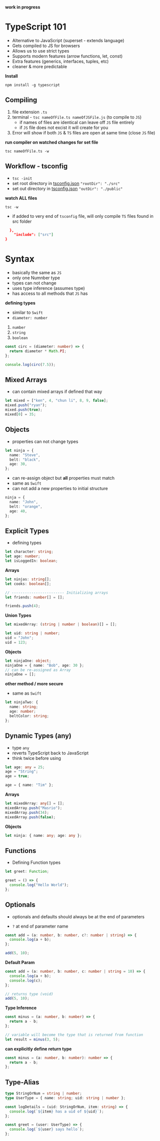 **work in progress**

# TypeScript 101

- Alternative to JavaScript (superset - extends language)
- Gets compiled to JS for browsers
- Allows us to use strict types
- Supports modern features (arrow functions, let, const)
- Extra features (generics, interfaces, tuples, etc)
- cleaner & more predictable

**Install**

`npm install -g typescript`

## Compiling

1. file extension `.ts`
2. terminal - `tsc nameOfFile.ts nameOfJSFile.js` (to compile to `JS`)
   - if names of files are identical can leave off `JS` file entirely
   - if `JS` file does not excist it will create for you
3. Error will show if both `JS` & `TS` files are open at same time (close `JS` file)

**run compiler on watched changes for set file**

`tsc nameOfFile.ts -w`

## Workflow - tsconfig

- `tsc -init`
- set root directory in [tsconfig.json](tsconfig.json) `"rootDir": "./src"`
- set out directory in [tsconfig.json](tsconfig.json) `"outDir": "./public"`

**watch **ALL** files**

`tsc -w`

- if added to very end of `tsconfig` file, will only compile `TS` files found in src folder

```json
  },
    "include": ["src"]
}
```

# Syntax

- basically the same as `JS`
- only one Numnber type
- types can not change
- uses type inference (assumes type)
- has access to all methods that `JS` has

**defining types**

- similar to `Swift`
- `diameter: number`

1.  `number`
2.  `string`
3.  `boolean`

```ts
const circ = (diameter: number) => {
  return diameter * Math.PI;
};

console.log(circ(7.5));
```

## Mixed Arrays

- can contain mixed arrays if defined that way

```ts
let mixed = ["ken", 4, "chun li", 8, 9, false];
mixed.push("ryan");
mixed.push(true);
mixed[0] = 35;
```

## Objects

- properties can not change types

```ts
let ninja = {
  name: "Steve",
  belt: "black",
  age: 30,
};
```

- can re-assign object but **all** properties must match
- same as `Swift`
- can not add a new properties to initial structure

```ts
ninja = {
  name: "John",
  belt: "orange",
  age: 40,
};
```

## Explicit Types

- defining types

```ts
let character: string;
let age: number;
let isLoggedIn: boolean;
```

**Arrays**

```ts
let ninjas: string[];
let cooks: boolean[];

// ------------------------ Initializing arrays
let friends: number[] = [];

friends.push(4);
```

**Union Types**

```ts
let mixedArray: (string | number | boolean)[] = [];
```

```ts
let uid: string | number;
uid = "John";
uid = 123;
```

**Objects**

```ts
let ninjaOne: object;
ninjaOne = { name: "Bob", age: 30 };
// can be re-assigned as Array
ninjaOne = [];
```

**other method / more secure**

- same as `Swift`

```ts
let ninjaTwo: {
  name: string;
  age: number;
  beltColor: string;
};
```

## Dynamic Types (any)

- type `any`
- reverts TypeScript back to JavaScript
- think twice before using

```ts
let age: any = 25;
age = "String";
age = true;

age = { name: "Tim" };
```

**Arrays**

```ts
let mixedArray: any[] = [];
mixedArray.push("Masrio");
mixedArray.push(34);
mixedArray.push(false);
```

**Objects**

```ts
let ninja: { name: any; age: any };
```

## Functions

- Defining Function types

```ts
let greet: Function;

greet = () => {
  console.log("Hello World");
};
```

## Optionals

- optionals and defaults should always be at the end of parameters

- `?` at end of parameter name

```ts
const add = (a: number, b: number, c?: number | string) => {
  console.log(a + b);
};

add(5, 10);
```

**Default Param**

```ts
const add = (a: number, b: number, c: number | string = 10) => {
  console.log(a + b);
  console.log(c);
};

// returns type (void)
add(5, 10);
```

**Type Inference**

```ts
const minus = (a: number, b: number) => {
  return a - b;
};

// variable will become the type that is returned from function
let result = minus(3, 5);
```

**can explicitly define return type**

```ts
const minus = (a: number, b: number): number => {
  return a - b;
};
```

## Type-Alias

```ts
type StringOrNum = string | number;
type UserType = { name: string; uid: string | number };

const logDetails = (uid: StringOrNum, item: string) => {
  console.log(`${item} has a uid of ${uid}`);
};

const greet = (user: UserType) => {
  console.log(`${user} says hello`);
};
```
